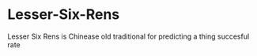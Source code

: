 # Lesser-Six-Rens
Lesser Six Rens is Chinease old traditional for predicting a thing succesful rate
